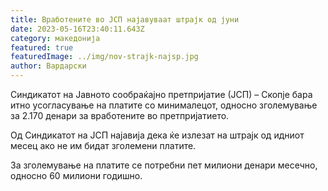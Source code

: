 ```yaml
---
title: Вработените во ЈСП најавуваат штрајк од јуни
date: 2023-05-16T23:40:11.643Z
category: македонија
featured: true
featuredImage: ../img/nov-strajk-najsp.jpg
author: Вардарски
---
```

<!--StartFragment-->

Синдикатот на Јавното сообраќајно претпријатие (ЈСП) – Скопје бара итно усогласување на платите со минималецот, односно зголемување за 2.170 денари за вработените во претпријатието.

Од Синдикатот на ЈСП најавија дека ќе излезат на штрајк од идниот месец ако не им бидат зголемени платите.

За зголемување на платите се потребни пет милиони денари месечно, односно 60 милиони годишно.

<!--EndFragment-->